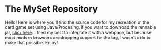 <h1> The MySet Repository </h1>
<p> Hello! Here is where you'll find the source code for my recreation of the card game set using Java/Procesing. If you want to download the runnable jar, <a href="www.rogerji.me/assets/code/MySetRunnable.jar">click here</a>. I tried my best to integrate it with a webpage, but because most modern browsers are dropping support for the <applet> tag, I wasn't able to make that possible. Enjoy!
